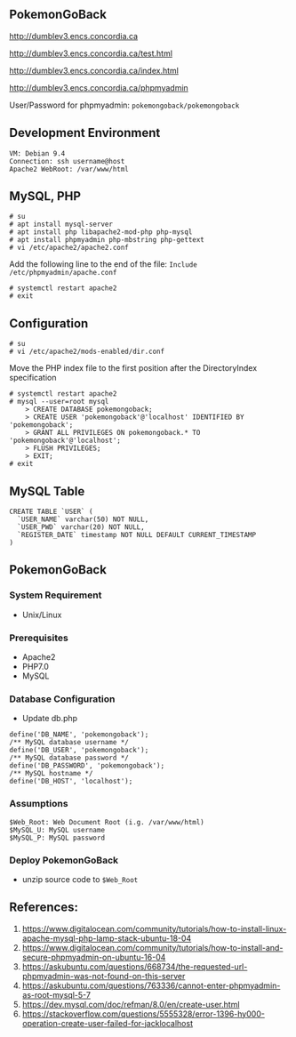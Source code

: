 ## PokemonGoBack

http://dumblev3.encs.concordia.ca

http://dumblev3.encs.concordia.ca/test.html

http://dumblev3.encs.concordia.ca/index.html


http://dumblev3.encs.concordia.ca/phpmyadmin

User/Password for phpmyadmin: ```pokemongoback/pokemongoback```

## Development Environment

```
VM: Debian 9.4
Connection: ssh username@host
Apache2 WebRoot: /var/www/html
```

## MySQL, PHP
```
# su
# apt install mysql-server
# apt install php libapache2-mod-php php-mysql
# apt install phpmyadmin php-mbstring php-gettext
# vi /etc/apache2/apache2.conf
```
Add the following line to the end of the file:
```Include /etc/phpmyadmin/apache.conf```
```
# systemctl restart apache2
# exit
```

## Configuration
``` shell
# su
# vi /etc/apache2/mods-enabled/dir.conf
```
Move the PHP index file to the first position after the DirectoryIndex specification 
```
# systemctl restart apache2
# mysql --user=root mysql
    > CREATE DATABASE pokemongoback;
    > CREATE USER 'pokemongoback'@'localhost' IDENTIFIED BY 'pokemongoback';
    > GRANT ALL PRIVILEGES ON pokemongoback.* TO 'pokemongoback'@'localhost';
    > FLUSH PRIVILEGES;
    > EXIT;
# exit
```

## MySQL Table

```mysql
CREATE TABLE `USER` (
  `USER_NAME` varchar(50) NOT NULL,
  `USER_PWD` varchar(20) NOT NULL,
  `REGISTER_DATE` timestamp NOT NULL DEFAULT CURRENT_TIMESTAMP
)
```

## PokemonGoBack
### System Requirement

* Unix/Linux

### Prerequisites

* Apache2
* PHP7.0
* MySQL

### Database Configuration
* Update db.php
```
define('DB_NAME', 'pokemongoback');
/** MySQL database username */
define('DB_USER', 'pokemongoback');
/** MySQL database password */
define('DB_PASSWORD', 'pokemongoback');
/** MySQL hostname */
define('DB_HOST', 'localhost');
```

### Assumptions

```
$Web_Root: Web Document Root (i.g. /var/www/html)
$MySQL_U: MySQL username
$MySQL_P: MySQL password
```

### Deploy PokemonGoBack
* unzip source code to ```$Web_Root```

## References:

1. https://www.digitalocean.com/community/tutorials/how-to-install-linux-apache-mysql-php-lamp-stack-ubuntu-18-04
2. https://www.digitalocean.com/community/tutorials/how-to-install-and-secure-phpmyadmin-on-ubuntu-16-04
3. https://askubuntu.com/questions/668734/the-requested-url-phpmyadmin-was-not-found-on-this-server
4. https://askubuntu.com/questions/763336/cannot-enter-phpmyadmin-as-root-mysql-5-7
5. https://dev.mysql.com/doc/refman/8.0/en/create-user.html
6. https://stackoverflow.com/questions/5555328/error-1396-hy000-operation-create-user-failed-for-jacklocalhost

